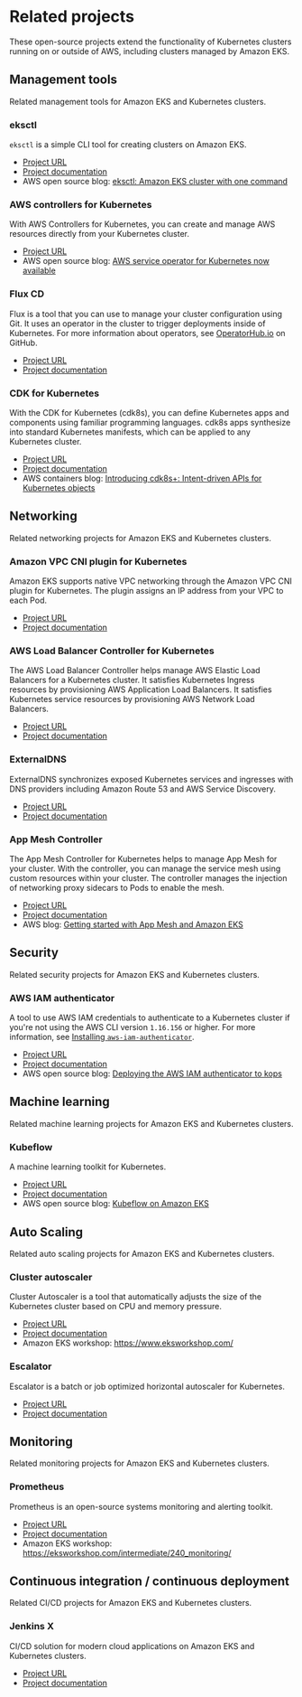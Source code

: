 # Related projects<a name="related-projects"></a>

These open\-source projects extend the functionality of Kubernetes clusters running on or outside of AWS, including clusters managed by Amazon EKS\.

## Management tools<a name="related-management-tools"></a>

Related management tools for Amazon EKS and Kubernetes clusters\.

### eksctl<a name="related-eksctl"></a>

`eksctl` is a simple CLI tool for creating clusters on Amazon EKS\.
+ [Project URL](https://eksctl.io/)
+ [Project documentation](https://eksctl.io/)
+ AWS open source blog: [eksctl: Amazon EKS cluster with one command](http://aws.amazon.com/blogs/opensource/eksctl-eks-cluster-one-command/)

### AWS controllers for Kubernetes<a name="related-aws-controllers"></a>

With AWS Controllers for Kubernetes, you can create and manage AWS resources directly from your Kubernetes cluster\.
+  [Project URL](https://github.com/aws-controllers-k8s/)
+ AWS open source blog: [AWS service operator for Kubernetes now available](http://aws.amazon.com/blogs/opensource/aws-service-operator-kubernetes-available/)

### Flux CD<a name="related-flux-cd"></a>

Flux is a tool that you can use to manage your cluster configuration using Git\. It uses an operator in the cluster to trigger deployments inside of Kubernetes\. For more information about operators, see [OperatorHub\.io](https://operatorhub.io/) on GitHub\.
+ [Project URL](https://fluxcd.io/)
+ [Project documentation](https://docs.fluxcd.io/)

### CDK for Kubernetes<a name="related-cdk"></a>

With the CDK for Kubernetes \(cdk8s\), you can define Kubernetes apps and components using familiar programming languages\. cdk8s apps synthesize into standard Kubernetes manifests, which can be applied to any Kubernetes cluster\.
+ [ Project URL](https://cdk8s.io/)
+ [Project documentation](https://github.com/cdk8s-team/cdk8s/blob/master/docs/getting-started.md)
+ AWS containers blog: [Introducing cdk8s\+: Intent\-driven APIs for Kubernetes objects](http://aws.amazon.com/blogs/containers/introducing-cdk8s-intent-driven-apis-for-kubernetes-objects/)

## Networking<a name="related-networking"></a>

Related networking projects for Amazon EKS and Kubernetes clusters\.

### Amazon VPC CNI plugin for Kubernetes<a name="related-vpc-cni-k8s"></a>

Amazon EKS supports native VPC networking through the Amazon VPC CNI plugin for Kubernetes\. The plugin assigns an IP address from your VPC to each Pod\.
+ [Project URL](https://github.com/aws/amazon-vpc-cni-k8s)
+ [Project documentation](https://github.com/aws/amazon-vpc-cni-k8s/blob/master/README.md)

### AWS Load Balancer Controller for Kubernetes<a name="related-alb-ingress-controller"></a>

The AWS Load Balancer Controller helps manage AWS Elastic Load Balancers for a Kubernetes cluster\. It satisfies Kubernetes Ingress resources by provisioning AWS Application Load Balancers\. It satisfies Kubernetes service resources by provisioning AWS Network Load Balancers\.
+ [Project URL](https://github.com/kubernetes-sigs/aws-load-balancer-controller)
+ [Project documentation](https://kubernetes-sigs.github.io/aws-load-balancer-controller/latest/)

### ExternalDNS<a name="related-externaldns"></a>

ExternalDNS synchronizes exposed Kubernetes services and ingresses with DNS providers including Amazon Route 53 and AWS Service Discovery\.
+ [Project URL](https://github.com/kubernetes-incubator/external-dns)
+ [Project documentation](https://github.com/kubernetes-incubator/external-dns/blob/master/docs/tutorials/aws.md)

### App Mesh Controller<a name="related-app-mesh-controller"></a>

The App Mesh Controller for Kubernetes helps to manage App Mesh for your cluster\. With the controller, you can manage the service mesh using custom resources within your cluster\. The controller manages the injection of networking proxy sidecars to Pods to enable the mesh\.
+ [Project URL](https://github.com/aws/aws-app-mesh-controller-for-k8s)
+ [Project documentation](https://docs.aws.amazon.com/app-mesh/latest/userguide/mesh-k8s-integration.html)
+ AWS blog: [Getting started with App Mesh and Amazon EKS](http://aws.amazon.com/blogs/containers/getting-started-with-app-mesh-and-eks/)

## Security<a name="related-security"></a>

Related security projects for Amazon EKS and Kubernetes clusters\.

### AWS IAM authenticator<a name="related-authenticator"></a>

A tool to use AWS IAM credentials to authenticate to a Kubernetes cluster if you're not using the AWS CLI version `1.16.156` or higher\. For more information, see [Installing `aws-iam-authenticator`](install-aws-iam-authenticator.md)\.
+ [Project URL](https://github.com/kubernetes-sigs/aws-iam-authenticator)
+ [Project documentation](https://github.com/kubernetes-sigs/aws-iam-authenticator/blob/master/README.md)
+ AWS open source blog: [Deploying the AWS IAM authenticator to kops](http://aws.amazon.com/blogs/opensource/deploying-heptio-authenticator-kops/)

## Machine learning<a name="related-machine-learning"></a>

Related machine learning projects for Amazon EKS and Kubernetes clusters\.

### Kubeflow<a name="related-kubeflow"></a>

A machine learning toolkit for Kubernetes\.
+ [Project URL](https://www.kubeflow.org/)
+ [Project documentation](https://www.kubeflow.org/docs/)
+ AWS open source blog: [Kubeflow on Amazon EKS](http://aws.amazon.com/blogs/opensource/kubeflow-amazon-eks/)

## Auto Scaling<a name="related-auto-scaling"></a>

Related auto scaling projects for Amazon EKS and Kubernetes clusters\.

### Cluster autoscaler<a name="related-cluster-autoscaler"></a>

Cluster Autoscaler is a tool that automatically adjusts the size of the Kubernetes cluster based on CPU and memory pressure\.
+ [Project URL](https://github.com/kubernetes/autoscaler/tree/master/cluster-autoscaler)
+ [Project documentation](https://github.com/kubernetes/autoscaler/blob/master/cluster-autoscaler/cloudprovider/aws/README.md)
+ Amazon EKS workshop: [https://www\.eksworkshop\.com/](https://www.eksworkshop.com/)

### Escalator<a name="related-escalator"></a>

Escalator is a batch or job optimized horizontal autoscaler for Kubernetes\.
+ [Project URL](https://github.com/atlassian/escalator)
+ [Project documentation](https://github.com/atlassian/escalator/blob/master/docs/README.md)

## Monitoring<a name="related-monitoring"></a>

Related monitoring projects for Amazon EKS and Kubernetes clusters\.

### Prometheus<a name="related-prometheus"></a>

Prometheus is an open\-source systems monitoring and alerting toolkit\.
+ [Project URL](https://prometheus.io/)
+ [Project documentation](https://prometheus.io/docs/introduction/overview/)
+ Amazon EKS workshop: [https://eksworkshop\.com/intermediate/240\_monitoring/](https://eksworkshop.com/intermediate/240_monitoring/)

## Continuous integration / continuous deployment<a name="related-cicd"></a>

Related CI/CD projects for Amazon EKS and Kubernetes clusters\.

### Jenkins X<a name="related-jenkinsx"></a>

CI/CD solution for modern cloud applications on Amazon EKS and Kubernetes clusters\.
+ [Project URL](https://jenkins-x.io/)
+ [Project documentation](https://jenkins-x.io/docs/)